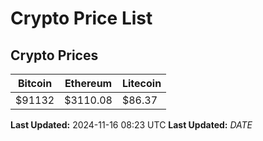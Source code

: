 # Crypto Price List

## Crypto Prices
| Bitcoin | Ethereum | Litecoin |
| ------- | -------- | -------- |
| $91132 | $3110.08 | $86.37 |
**Last Updated:** 2024-11-16 08:23 UTC
**Last Updated:** $DATE$
